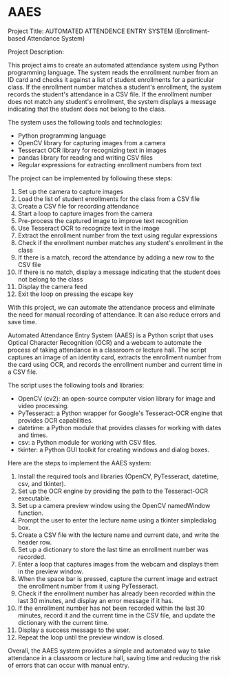 # AAES
Project Title: AUTOMATED ATTENDENCE ENTRY SYSTEM (Enrollment-based Attendance System)

Project Description:

This project aims to create an automated attendance system using Python programming language. The system reads the enrollment number from an ID card and checks it against a list of student enrollments for a particular class. If the enrollment number matches a student's enrollment, the system records the student's attendance in a CSV file. If the enrollment number does not match any student's enrollment, the system displays a message indicating that the student does not belong to the class.

The system uses the following tools and technologies:

* Python programming language
* OpenCV library for capturing images from a camera
* Tesseract OCR library for recognizing text in images
* pandas library for reading and writing CSV files
* Regular expressions for extracting enrollment numbers from text

The project can be implemented by following these steps:

1. Set up the camera to capture images
2. Load the list of student enrollments for the class from a CSV file
3. Create a CSV file for recording attendance
4. Start a loop to capture images from the camera
5. Pre-process the captured image to improve text recognition
6. Use Tesseract OCR to recognize text in the image
7. Extract the enrollment number from the text using regular expressions
8. Check if the enrollment number matches any student's enrollment in the class
9. If there is a match, record the attendance by adding a new row to the CSV file
10. If there is no match, display a message indicating that the student does not belong to the class
11. Display the camera feed
12. Exit the loop on pressing the escape key

With this project, we can automate the attendance process and eliminate the need for manual recording of attendance. It can also reduce errors and save time.

Automated Attendance Entry System (AAES) is a Python script that uses Optical Character Recognition (OCR) and a webcam to automate the process of taking attendance in a classroom or lecture hall. The script captures an image of an identity card, extracts the enrollment number from the card using OCR, and records the enrollment number and current time in a CSV file.

The script uses the following tools and libraries:

* OpenCV (cv2): an open-source computer vision library for image and video processing.
* PyTesseract: a Python wrapper for Google's Tesseract-OCR engine that provides OCR capabilities.
* datetime: a Python module that provides classes for working with dates and times.
* csv: a Python module for working with CSV files.
* tkinter: a Python GUI toolkit for creating windows and dialog boxes.

Here are the steps to implement the AAES system:

1. Install the required tools and libraries (OpenCV, PyTesseract, datetime, csv, and tkinter).
2. Set up the OCR engine by providing the path to the Tesseract-OCR executable.
3. Set up a camera preview window using the OpenCV namedWindow function.
4. Prompt the user to enter the lecture name using a tkinter simpledialog box.
5. Create a CSV file with the lecture name and current date, and write the header row.
6. Set up a dictionary to store the last time an enrollment number was recorded.
7. Enter a loop that captures images from the webcam and displays them in the preview window.
8. When the space bar is pressed, capture the current image and extract the enrollment number from it using PyTesseract.
9. Check if the enrollment number has already been recorded within the last 30 minutes, and display an error message if it has.
9. If the enrollment number has not been recorded within the last 30 minutes, record it and the current time in the CSV file, and update the dictionary with the current time.
10. Display a success message to the user.
11. Repeat the loop until the preview window is closed.

Overall, the AAES system provides a simple and automated way to take attendance in a classroom or lecture hall, saving time and reducing the risk of errors that can occur with manual entry.
